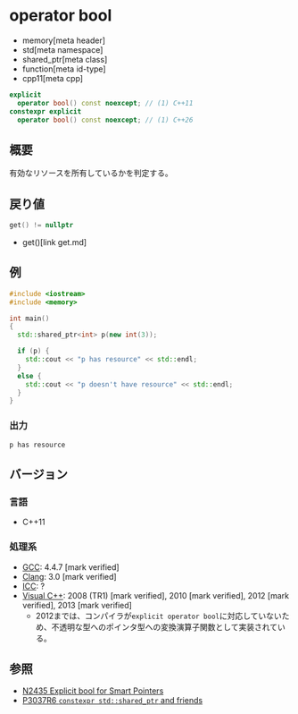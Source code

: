 # operator bool
* memory[meta header]
* std[meta namespace]
* shared_ptr[meta class]
* function[meta id-type]
* cpp11[meta cpp]

```cpp
explicit
  operator bool() const noexcept; // (1) C++11
constexpr explicit
  operator bool() const noexcept; // (1) C++26
```

## 概要
有効なリソースを所有しているかを判定する。


## 戻り値

```cpp
get() != nullptr
```
* get()[link get.md]


## 例
```cpp example
#include <iostream>
#include <memory>

int main()
{
  std::shared_ptr<int> p(new int(3));

  if (p) {
    std::cout << "p has resource" << std::endl;
  }
  else {
    std::cout << "p doesn't have resource" << std::endl;
  }
}
```

### 出力
```
p has resource
```

## バージョン
### 言語
- C++11

### 処理系
- [GCC](/implementation.md#gcc): 4.4.7 [mark verified]
- [Clang](/implementation.md#clang): 3.0 [mark verified]
- [ICC](/implementation.md#icc): ?
- [Visual C++](/implementation.md#visual_cpp): 2008 (TR1) [mark verified], 2010 [mark verified], 2012 [mark verified], 2013 [mark verified]
	- 2012までは、コンパイラが`explicit operator bool`に対応していないため、不透明な型へのポインタ型への変換演算子関数として実装されている。


## 参照
- [N2435 Explicit bool for Smart Pointers](http://www.open-std.org/jtc1/sc22/wg21/docs/papers/2007/n2435.htm)
- [P3037R6 `constexpr std::shared_ptr` and friends](https://open-std.org/jtc1/sc22/wg21/docs/papers/2025/p3037r6.pdf)